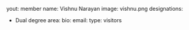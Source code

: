 yout: member
name: Vishnu Narayan
image: vishnu.png
designations:
  - Dual degree
area:
bio:
email:
type: visitors
